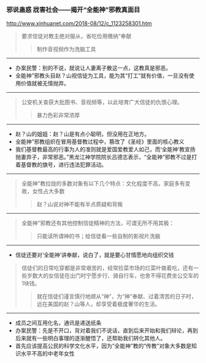 ### 邪说蛊惑 戕害社会——揭开“全能神”邪教真面目
http://www.xinhuanet.com/2018-08/12/c_1123258301.htm
>要求信徒对教主绝对服从，省吃俭用缴纳“奉献
>>制作音视频作为洗脑工具
---
- 办案民警：别的不说，就说让人妻离子散这一点，这教真是邪恶。
- 全能神”邪教头目赵？山视信徒为工具，能为其“打工”就有价值，一旦没有使用价值就被无情抛弃。
---
>公安机关查获大批图书、音视频等，以此培育广大信徒的仇恨心理。
>>暴力色彩非常浓厚
---
- 赵？山的姐姐：赵？山是有点小聪明，但没用在正地方。
- 全能神”邪教组织在冒用基督教过程中，篡改了《圣经》里面的核心教义
- 我们基督教最高的行事为人的准则就是爱国爱教爱人如己，而‘全能神’教宣扬抛妻弃子，非常邪恶。”黑龙江神学院院长吕德志表示，“全能神”邪教不过是打着基督教的旗号，进行违法犯罪活动。
---
>全能神”教拉拢的多数对象有以下几个特点：文化程度不高，家庭多有变故，女性占大多数
>>赵？山说对神不能有半点质疑和背叛
---
>全能神”邪教还有其他控制信徒精神的方法，可谓无所不用其极：
>>只能读所谓神的书；给信徒看一些自制的影视片洗脑
---
- 信徒还要对‘全能神’讲奉献，说白了，就是要心甘情愿地向组织交钱
>信徒们的日常吃穿都是非常艰苦的，经常捡菜市场的烂菜叶做着吃，还有一些岁数大的女信徒在出门时宁愿步行、骑自行车，也舍不得花费坐公交车的1块钱。
>>就在信徒们谨言慎行地顺从“神”，为“神”奉献、过着清苦的日子时，远在美国的赵？山等人，却享受着极度奢华的生活。
---
- 成员之间互用化名，通讯是递送纸条
- 办案民警：先是不开口，背对着我们不说话，直到后来开始和我们辩论，再到后来就有一些明白事理的逐渐醒悟了，还帮助我们转化其他人。
- 首先应该提高公民的科学文化水平，因为“全能神”教的“传教”对象大多数是知识水平不高的中老年女性
